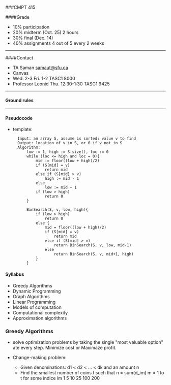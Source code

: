 ###CMPT 415

####Grade

* 10% participation
* 20% midterm (Oct. 25) 2 hours
* 30% final (Dec. 14)
* 40% assignments 4 out of 5 every 2 weeks
----

####Contact

* TA Saman samaut@sfu.ca
* Canvas
* Wed. 2-3 Fri. 1-2 TASC1 8000
* Professor Leonid Thu. 12:30-1:30 TASC1 9425 
----

#### Ground rules

----

#### Pseudocode

* template:

		Input: an array S, assume is sorted; value v to find
		Output: location of v in S, or 0 if v not in S
		Algorithm:
			low := 1, high := S.size(), loc := 0
			while (loc <= high and loc = 0){
				mid := floor((low + high)/2) 
				if (S[mid] = v)
					return mid
				else if (S[mid] > v)
					high := mid - 1
				else 
					low := mid + 1 
				if (low > high)
					return 0
			}

			BinSearch(S, v, low, high){
				if (low > high)
					return 0
				else {
					mid = floor((low + high)/2)
					if (S[mid] = v)
						return mid
					else if (S[mid] > v)
						return BinSearch(S, v, low, mid-1)
					else 
						return BinSearch(S, v, mid+1, high)
				}
			}


#### Syllabus

* Greedy Algorithms
* Dynamic Programming
* Graph Algorithms
* Linear Programming 
* Models of computation
* Computational complexity
* Approximation algorithms


### Greedy Algorithms

* solve optimization problems by taking the single "most valuable option" ate every step. Minimize cost or Maximaze profit.

* Change-making problem:
	* Given denominations: d1 < d2 < ... < dk and an amount n
	* Find the smallest number of coins t such that n = sum(d_im) m = 1 to t for some indice im
	1 5 10 25 100 200
